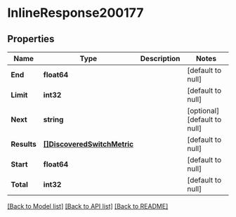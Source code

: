 # InlineResponse200177

## Properties
Name | Type | Description | Notes
------------ | ------------- | ------------- | -------------
**End** | **float64** |  | [default to null]
**Limit** | **int32** |  | [default to null]
**Next** | **string** |  | [optional] [default to null]
**Results** | [**[]DiscoveredSwitchMetric**](discovered_switch_metric.md) |  | [default to null]
**Start** | **float64** |  | [default to null]
**Total** | **int32** |  | [default to null]

[[Back to Model list]](../README.md#documentation-for-models) [[Back to API list]](../README.md#documentation-for-api-endpoints) [[Back to README]](../README.md)

